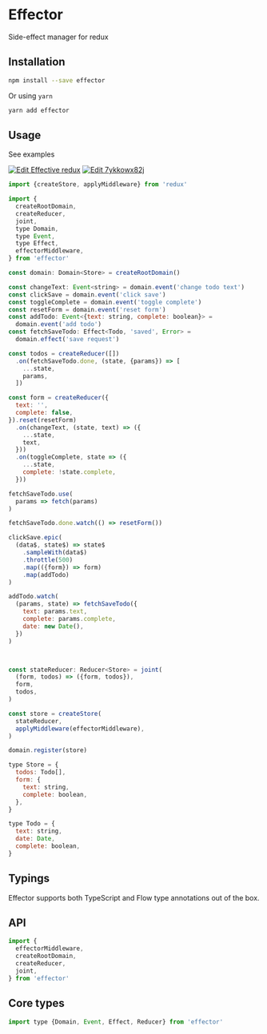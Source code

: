 # Effector

Side-effect manager for redux

## Installation

```bash
npm install --save effector
```

Or using `yarn`

```bash
yarn add effector
```

## Usage

See examples

[![Edit Effective redux](https://codesandbox.io/static/img/play-codesandbox.svg)](https://codesandbox.io/s/5k41l10xpl?module=%2Fsrc%2Flogic.js)
[![Edit 7ykkowx82j](https://codesandbox.io/static/img/play-codesandbox.svg)](https://codesandbox.io/s/7ykkowx82j?module=%2Fsrc%2Flogic.js)


```js
import {createStore, applyMiddleware} from 'redux'

import {
  createRootDomain,
  createReducer,
  joint,
  type Domain,
  type Event,
  type Effect,
  effectorMiddleware,
} from 'effector'

const domain: Domain<Store> = createRootDomain()

const changeText: Event<string> = domain.event('change todo text')
const clickSave = domain.event('click save')
const toggleComplete = domain.event('toggle complete')
const resetForm = domain.event('reset form')
const addTodo: Event<{text: string, complete: boolean}> =
  domain.event('add todo')
const fetchSaveTodo: Effect<Todo, 'saved', Error> =
  domain.effect('save request')

const todos = createReducer([])
  .on(fetchSaveTodo.done, (state, {params}) => [
    ...state,
    params,
  ])

const form = createReducer({
  text: '',
  complete: false,
}).reset(resetForm)
  .on(changeText, (state, text) => ({
    ...state,
    text,
  }))
  .on(toggleComplete, state => ({
    ...state,
    complete: !state.complete,
  }))

fetchSaveTodo.use(
  params => fetch(params)
)

fetchSaveTodo.done.watch(() => resetForm())

clickSave.epic(
  (data$, state$) => state$
    .sampleWith(data$)
    .throttle(500)
    .map(({form}) => form)
    .map(addTodo)
)

addTodo.watch(
  (params, state) => fetchSaveTodo({
    text: params.text,
    complete: params.complete,
    date: new Date(),
  })
)



const stateReducer: Reducer<Store> = joint(
  (form, todos) => ({form, todos}),
  form,
  todos,
)

const store = createStore(
  stateReducer,
  applyMiddleware(effectorMiddleware),
)

domain.register(store)

type Store = {
  todos: Todo[],
  form: {
    text: string,
    complete: boolean,
  },
}

type Todo = {
  text: string,
  date: Date,
  complete: boolean,
}

```

## Typings
Effector supports both TypeScript and Flow type annotations out of the box.

## API

```js
import {
  effectorMiddleware,
  createRootDomain,
  createReducer,
  joint,
} from 'effector'

```

## Core types

```js
import type {Domain, Event, Effect, Reducer} from 'effector'
```
